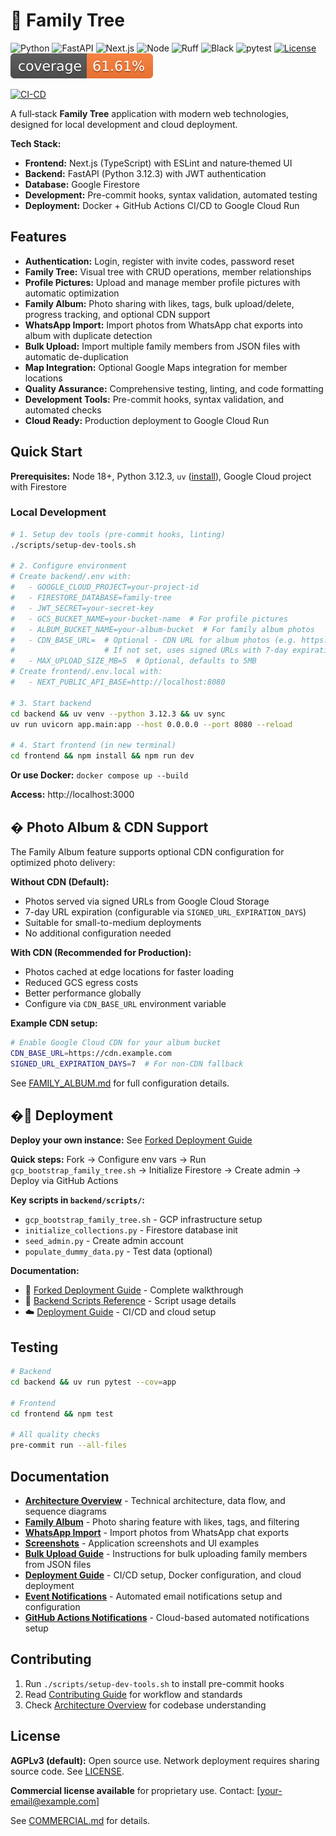 # 🌳 Family Tree

![Python](https://img.shields.io/badge/Python-3.12.3-blue)
![FastAPI](https://img.shields.io/badge/FastAPI-0.112%2B-009485)
![Next.js](https://img.shields.io/badge/Next.js-14-black)
![Node](https://img.shields.io/badge/Node-20.x-339933)
![Ruff](https://img.shields.io/badge/Lint-ruff-46a7f8)
![Black](https://img.shields.io/badge/Format-black-000000)
![pytest](https://img.shields.io/badge/tests-pytest-0A9EDC)
[![License](https://img.shields.io/badge/License-AGPLv3-blue)](LICENSE)
![Coverage](docs/coverage.svg)

[![CI-CD](https://github.com/r39132/family-tree/actions/workflows/ci-cd.yml/badge.svg)](https://github.com/r39132/family-tree/actions/workflows/ci-cd.yml)

A full‑stack **Family Tree** application with modern web technologies, designed for local development and cloud deployment.

**Tech Stack:**
- **Frontend:** Next.js (TypeScript) with ESLint and nature‑themed UI
- **Backend:** FastAPI (Python 3.12.3) with JWT authentication
- **Database:** Google Firestore
- **Development:** Pre-commit hooks, syntax validation, automated testing
- **Deployment:** Docker + GitHub Actions CI/CD to Google Cloud Run

## Features

- **Authentication:** Login, register with invite codes, password reset
- **Family Tree:** Visual tree with CRUD operations, member relationships
- **Profile Pictures:** Upload and manage member profile pictures with automatic optimization
- **Family Album:** Photo sharing with likes, tags, bulk upload/delete, progress tracking, and optional CDN support
- **WhatsApp Import:** Import photos from WhatsApp chat exports into album with duplicate detection
- **Bulk Upload:** Import multiple family members from JSON files with automatic de-duplication
- **Map Integration:** Optional Google Maps integration for member locations
- **Quality Assurance:** Comprehensive testing, linting, and code formatting
- **Development Tools:** Pre-commit hooks, syntax validation, and automated checks
- **Cloud Ready:** Production deployment to Google Cloud Run

## Quick Start

**Prerequisites:** Node 18+, Python 3.12.3, `uv` ([install](https://docs.astral.sh/uv/)), Google Cloud project with Firestore

### Local Development

```bash
# 1. Setup dev tools (pre-commit hooks, linting)
./scripts/setup-dev-tools.sh

# 2. Configure environment
# Create backend/.env with:
#   - GOOGLE_CLOUD_PROJECT=your-project-id
#   - FIRESTORE_DATABASE=family-tree
#   - JWT_SECRET=your-secret-key
#   - GCS_BUCKET_NAME=your-bucket-name  # For profile pictures
#   - ALBUM_BUCKET_NAME=your-album-bucket  # For family album photos
#   - CDN_BASE_URL=  # Optional - CDN URL for album photos (e.g. https://cdn.example.com)
#                    # If not set, uses signed URLs with 7-day expiration
#   - MAX_UPLOAD_SIZE_MB=5  # Optional, defaults to 5MB
# Create frontend/.env.local with:
#   - NEXT_PUBLIC_API_BASE=http://localhost:8080

# 3. Start backend
cd backend && uv venv --python 3.12.3 && uv sync
uv run uvicorn app.main:app --host 0.0.0.0 --port 8080 --reload

# 4. Start frontend (in new terminal)
cd frontend && npm install && npm run dev
```

**Or use Docker:** `docker compose up --build`

**Access:** http://localhost:3000

## � Photo Album & CDN Support

The Family Album feature supports optional CDN configuration for optimized photo delivery:

**Without CDN (Default):**
- Photos served via signed URLs from Google Cloud Storage
- 7-day URL expiration (configurable via `SIGNED_URL_EXPIRATION_DAYS`)
- Suitable for small-to-medium deployments
- No additional configuration needed

**With CDN (Recommended for Production):**
- Photos cached at edge locations for faster loading
- Reduced GCS egress costs
- Better performance globally
- Configure via `CDN_BASE_URL` environment variable

**Example CDN setup:**
```bash
# Enable Google Cloud CDN for your album bucket
CDN_BASE_URL=https://cdn.example.com
SIGNED_URL_EXPIRATION_DAYS=7  # For non-CDN fallback
```

See [FAMILY_ALBUM.md](docs/FAMILY_ALBUM.md) for full configuration details.

## �🚀 Deployment

**Deploy your own instance:** See [Forked Deployment Guide](docs/FORKED_DEPLOYMENT.md)

**Quick steps:** Fork → Configure env vars → Run `gcp_bootstrap_family_tree.sh` → Initialize Firestore → Create admin → Deploy via GitHub Actions

**Key scripts in `backend/scripts/`:**
- `gcp_bootstrap_family_tree.sh` - GCP infrastructure setup
- `initialize_collections.py` - Firestore database init
- `seed_admin.py` - Create admin account
- `populate_dummy_data.py` - Test data (optional)

**Documentation:**
- 📖 [Forked Deployment Guide](docs/FORKED_DEPLOYMENT.md) - Complete walkthrough
- 🔧 [Backend Scripts Reference](docs/BACKEND_SCRIPTS.md) - Script usage details
- ☁️ [Deployment Guide](docs/DEPLOYMENT.md) - CI/CD and cloud setup

## Testing

```bash
# Backend
cd backend && uv run pytest --cov=app

# Frontend
cd frontend && npm test

# All quality checks
pre-commit run --all-files
```

## Documentation

- **[Architecture Overview](docs/ARCHITECTURE.md)** - Technical architecture, data flow, and sequence diagrams
- **[Family Album](docs/FAMILY_ALBUM.md)** - Photo sharing feature with likes, tags, and filtering
- **[WhatsApp Import](docs/WHATSAPP_IMPORT.md)** - Import photos from WhatsApp chat exports
- **[Screenshots](docs/SCREENSHOTS.md)** - Application screenshots and UI examples
- **[Bulk Upload Guide](docs/BULK_UPLOAD.md)** - Instructions for bulk uploading family members from JSON files
- **[Deployment Guide](docs/DEPLOYMENT.md)** - CI/CD setup, Docker configuration, and cloud deployment
- **[Event Notifications](docs/EVENT_NOTIFICATIONS.md)** - Automated email notifications setup and configuration
- **[GitHub Actions Notifications](docs/GITHUB_ACTIONS_NOTIFICATIONS.md)** - Cloud-based automated notifications setup

## Contributing

1. Run `./scripts/setup-dev-tools.sh` to install pre-commit hooks
2. Read [Contributing Guide](docs/CONTRIBUTING.md) for workflow and standards
3. Check [Architecture Overview](docs/ARCHITECTURE.md) for codebase understanding

## License

**AGPLv3 (default):** Open source use. Network deployment requires sharing source code. See [LICENSE](LICENSE).

**Commercial license available** for proprietary use. Contact: [your-email@example.com]

See [COMMERCIAL.md](docs/COMMERCIAL.md) for details.
